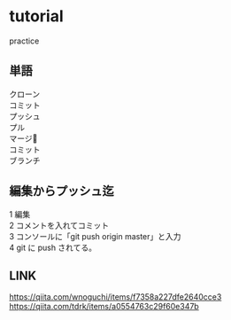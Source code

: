 # tutorial
practice


## 単語  
クローン  
コミット  
プッシュ  
プル  
マージ  
コミット  
ブランチ  

## 編集からプッシュ迄
1 編集  
2 コメントを入れてコミット  
3 コンソールに「git push origin master」と入力  
4 git に push されてる。  

## LINK
https://qiita.com/wnoguchi/items/f7358a227dfe2640cce3  
https://qiita.com/tdrk/items/a0554763c29f60e347b  